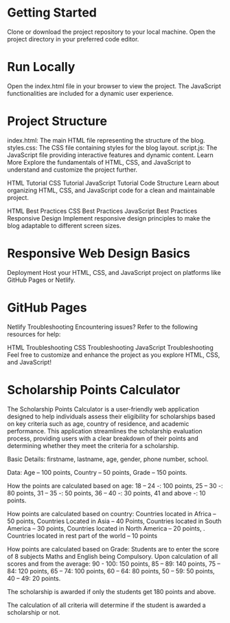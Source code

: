 
# Getting Started
Clone or download the project repository to your local machine. Open the project directory in your preferred code editor.

# Run Locally
Open the index.html file in your browser to view the project. The JavaScript functionalities are included for a dynamic user experience.

# Project Structure
index.html: The main HTML file representing the structure of the blog.
styles.css: The CSS file containing styles for the blog layout.
script.js: The JavaScript file providing interactive features and dynamic content.
Learn More
Explore the fundamentals of HTML, CSS, and JavaScript to understand and customize the project further.

HTML Tutorial
CSS Tutorial
JavaScript Tutorial
Code Structure
Learn about organizing HTML, CSS, and JavaScript code for a clean and maintainable project.

HTML Best Practices
CSS Best Practices
JavaScript Best Practices
Responsive Design
Implement responsive design principles to make the blog adaptable to different screen sizes.

# Responsive Web Design Basics
Deployment
Host your HTML, CSS, and JavaScript project on platforms like GitHub Pages or Netlify.

# GitHub Pages
Netlify
Troubleshooting
Encountering issues? Refer to the following resources for help:

HTML Troubleshooting
CSS Troubleshooting
JavaScript Troubleshooting
Feel free to customize and enhance the project as you explore HTML, CSS, and JavaScript!

# Scholarship Points Calculator

 The Scholarship Points Calculator is a user-friendly web application designed to help individuals assess their eligibility for scholarships based on key criteria such as age, country of residence, and academic performance. This application streamlines the scholarship evaluation process, providing users with a clear breakdown of their points and determining whether they meet the criteria for a scholarship.
 
Basic Details:
 firstname, 
lastname, 
age, 
gender, 
phone number, 
school.

Data:
 Age – 100 points, 
Country – 50 points, 
Grade – 150 points.

How the points are calculated based on age: 
18 – 24 -: 100 points, 
25 – 30 -: 80 points, 
31 – 35 -: 50 points, 
36 – 40 -: 30 points, 
41 and above -: 10 points.

How points are calculated based on country:
 Countries located in Africa – 50 points, 
Countries Located in Asia – 40 Points, 
Countries located in South America – 30 points, 
Countries located in North America – 20 points, .
Countries located in rest part of the world – 10 points

How points are calculated based on Grade:
 Students are to enter the score of 8 subjects Maths and English being Compulsory.
 Upon calculation of all scores and from the average:
 90 - 100: 150 points, 
85 – 89: 140 points, 
75 – 84: 120 points, 
65 – 74: 100 points, 
60 – 64: 80 points, 
50 – 59: 50 points, 
40 – 49: 20 points.


The scholarship is awarded if only the students get 180 points and above.

The calculation of all criteria will determine if the student is awarded a scholarship or not.



